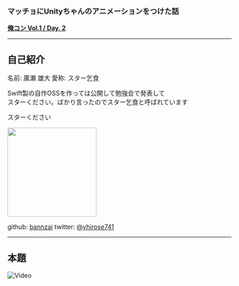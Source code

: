 ### マッチョに**Unity**ちゃんのアニメーションをつけた話
**[俺コン Vol.1 / Day. 2](https://orecon.connpass.com/event/64285/)**

---

## 自己紹介
名前: 廣瀬 雄大
愛称: スター乞食

<p align="left">Swift製の自作OSSを作っては公開して勉強会で発表して</br>スターください。ばかり言ったのでスター乞食と呼ばれています</p>

スターください

<img width="200px" src="https://avatars0.githubusercontent.com/u/10897361?v=4&s=400&u=f1cd0d99b3913476fe7bdcb6d4934105df2aa15f" />

github:  [bannzai](https://github.com/bannzai/)
twitter: [@yhirose741](https://twitter.com/yhirose741/)

--- 

## 本題

![Video](https://www.youtube.com/embed/e-KPO3kzy-M)

